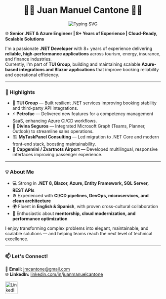 <h1 align="center">🧑‍💻 Juan Manuel Cantone 🧑‍💻</h1>

<p align="center">
  <img src="https://readme-typing-svg.herokuapp.com?font=Fira+Code&weight=500&pause=1000&color=2284F7&width=480&lines=Senior+.NET+%26+Azure+Engineer;Full+Stack+Developer;Cloud-Native+Solutions+Architect;Clean+Code+%7C+DevOps+%7C+Blazor" alt="Typing SVG" />
</p>

🌐 **Senior .NET & Azure Engineer | 8+ Years of Experience | Cloud-Ready, Scalable Solutions**

I'm a passionate **.NET Developer** with 8+ years of experience delivering **reliable, high-performance applications** across tourism, energy, insurance, and finance industries.  
Currently, I'm part of **TUI Group**, building and maintaining scalable **Azure-based integrations and Blazor applications** that improve booking reliability and operational efficiency.

---

### 🚀 Highlights

- 🧩 **TUI Group** — Built resilient .NET services improving booking stability and third-party API integrations.  
- ⚡ **Petrofac** — Delivered new features for a competency management SaaS, enhancing Azure CI/CD workflows.  
- 🧠 **Divina Seguros** — Integrated Microsoft Graph (Teams, Planner, Outlook) to streamline sales operations.  
- 🏗️ **MyTaskPanel Consulting** — Led migration to .NET Core and modern front-end stack, boosting maintainability.  
- 🛫 **Capgemini / Zvartnots Airport** — Developed multilingual, responsive interfaces improving passenger experience.  

---

### 💡 About Me

- 💻 Strong in **.NET 8, Blazor, Azure, Entity Framework, SQL Server, REST APIs**  
- ⚙️ Experienced with **CI/CD pipelines, DevOps, microservices, and clean architecture**  
- 🌍 Fluent in **English & Spanish**, with proven cross-cultural collaboration  
- 🧭 Enthusiastic about **mentorship, cloud modernization, and performance optimization**

I enjoy transforming complex problems into elegant, maintainable, and scalable solutions — and helping teams reach the next level of technical excellence.

---

### 📫 Let's Connect!

📧 **Email:** [jmcantone@gmail.com](mailto:jmcantone@gmail.com)  
🌐 **LinkedIn:** [linkedin.com/in/juanmanuelcantone](https://www.linkedin.com/in/juanmanuelcantone/)  

<a href="https://www.linkedin.com/in/juanmanuelcantone/" target="_blank" rel="noopener noreferrer">
  <img align="left" alt="LinkedIn" width="40px" style="padding-right:10px" src="https://cdn.jsdelivr.net/gh/devicons/devicon/icons/linkedin/linkedin-original.svg" />
</a>
